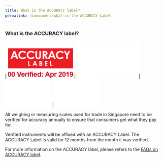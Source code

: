```yaml
---
title: What is the ACCURACY label?
permalink: /consumers/what-is-the-ACCURACY Label
---
```


### What is the ACCURACY label?

| ![accuracy label](/images/about/accuracy_label.jpg) | ![blank2](images/about/blank2.png)| ![blank1](images/about/blank1.png) | ![blank1](images/about/blank1.png)

All weighing or measuring scales used for trade in Singapore need to be verified for accuracy annually to ensure that consumers get what they pay for. 

Verified instruments will be affixed with an ACCURACY Label. The ACCURACY Label is valid for 12 months from the month it was verified.

For more information on the ACCURACY label, please refers to the [FAQs on ACCURACY label](https://github.com/isomerpages/enterprisesg-wmo/blob/ed577ca77c1f475a13d46cec87bc4ce6e5ea0c31/_faq/01-faq-accuracy-label.md).
